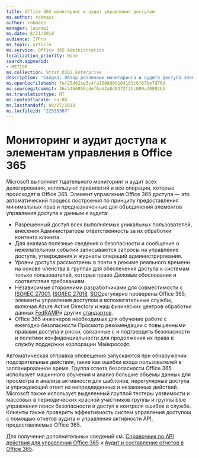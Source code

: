 ```yaml
---
title: Office 365 мониторинг и аудит управления доступом
ms.author: robmazz
author: robmazz
manager: laurawi
ms.date: 8/21/2018
audience: ITPro
ms.topic: article
ms.service: Office 365 Administration
localization_priority: None
search.appverid:
- MET150
ms.collection: Strat_O365_Enterprise
description: 'Сводка: Обзор различных мониторинга и аудита доступа элементы управления, доступные в Office 365.'
ms.openlocfilehash: 7ef25d62ce3c4fa320dd0b164183c6f67be7d76d
ms.sourcegitcommit: 36c5466056cdef6ad2a8d9372f2bc009a30892bb
ms.translationtype: MT
ms.contentlocale: ru-RU
ms.lasthandoff: 08/27/2018
ms.locfileid: "22535367"
---
```

# <a name="monitoring-and-auditing-access-controls-in-office-365"></a>Мониторинг и аудит доступа к элементам управления в Office 365

Microsoft выполняет тщательного мониторинг и аудит всех делегирования, используют привилегий и все операции, которые происходят в Office 365. Элемент управления Office 365 доступа — это автоматический процесс построения по принципу предоставления минимальных прав и предназначенные для объединения элементов управления доступа к данным и аудита:
- Разрешенный доступ всех выполняемых уникальных пользователей, внесения Администраторы ответственность за их обработки контента клиента.
- Для анализа полезные сведения о безопасности и сообщение о нежелательном событий записываются запросы на управление доступа, утверждения и журналы операций администрирования.
- Уровни доступа рассмотрены в почти в режиме реального времени на основе членства в группах для обеспечения доступа к системам только пользователей, которые право Деловые обоснования и соответствия требованиям.
- Независимые сторонними разработчиками для совместимости с [ISO/IEC 27001](https://www.microsoft.com/en-us/TrustCenter/Compliance/iso-iec-27001), [ISO/IEC 27018](https://www.microsoft.com/en-us/TrustCenter/Compliance/iso-iec-27018), [SOC](https://www.microsoft.com/en-us/TrustCenter/Compliance/SOC)регулярно проверены Office 365, элементы управления доступом и вспомогательные службы, включая Azure Active Directory и наш физических центров обработки данных [FedRAMP](https://www.microsoft.com/en-us/TrustCenter/Compliance/FedRAMP)и других [стандартов](https://www.microsoft.com/en-us/TrustCenter/Compliance?service=Office#Icons).
- Office 365 инженеров необходимых для обучение работе с ежегодно безопасности Просмотр рекомендации с повышенными правами доступа и риски, связанные с и подтвердить безопасности и политики конфиденциальности для продолжения их права в службу поддержки корпорации Майкрософт.

Автоматическая отправка оповещения запускаются при обнаружении подозрительные действия, такие как ошибки входа пользователей в запланированное время. Группа ответа безопасности Office 365 использует машинного обучения и анализ большие объемы данных для просмотра и анализа активности для шаблонов, нерегулярные доступа и упреждающий ответ на непредвиденных и незаконных действий. Microsoft также использует выделенный группой тестеры уязвимости и массовых в периодических красной участников группы и группы blue упражнения поиск безопасности и доступ к контроля ошибок в службе. Клиенты также проверить эффективность систем управления доступом с помощью отчетов аудита и управления активности API, предоставляемые Office 365. 

Для получения дополнительных сведений см. [Справочник по API действия для управления Office 365](https://msdn.microsoft.com/en-us/library/office/mt227394.aspx) и [Аудит и составление отчетов в Office 365](office-365-auditing-and-reporting-overview.md).
